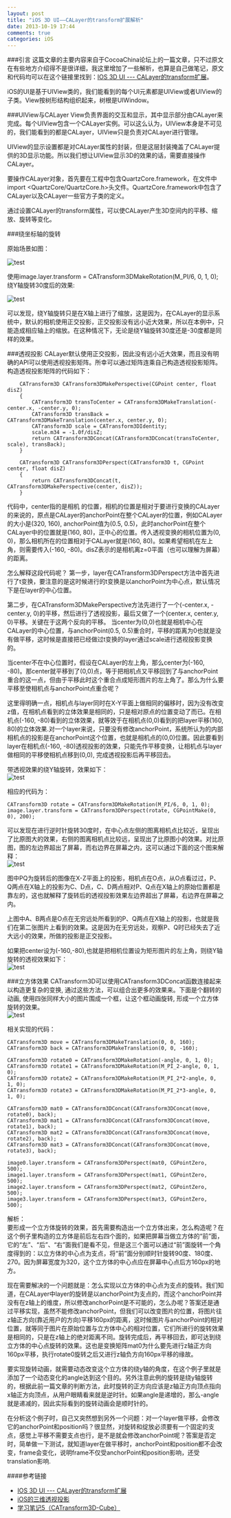 ```yaml
---
layout: post
title: "iOS 3D UI——CALayer的transform扩展解析"
date: 2013-10-19 17:44
comments: true
categories: iOS
---
```

###引言
这篇文章的主要内容来自于CocoaChina论坛上的一篇文章，只不过原文在有些地方介绍得不是很详细，我这里增加了一些解析，也算是自己做笔记，原文和代码均可以在这个链接里找到：[IOS 3D UI --- CALayer的transform扩展](http://www.cocoachina.com/bbs/read.php?tid=117061&page=1)。
<!--more-->
iOS的UI是基于UIView类的，我们能看到的每个UI元素都是UIView或者UIView的子类。View按树形结构组织起来，树根是UIWindow。

###UIView与CALayer
View负责界面的交互和显示，其中显示部分由CALayer来完成。每个UIView包含一个CALayer实例。可以这么认为，UIView本身是不可见的，我们能看到的都是CALayer，UIView只是负责对CALayer进行管理。

UIView的显示设置都是对CALayer属性的封装，但是这层封装掩盖了CALayer提供的3D显示功能。所以我们想让UIView显示3D的效果的话，需要直接操作CALayer。

要操作CALayer对象，首先要在工程中包含QuartzCore.framework，在文件中import <QuartzCore/QuartzCore.h>头文件。QuartzCore.framework中包含了CALayer以及CALayer一些官方子类的定义。
    
通过设置CALayer的transform属性，可以使CALayer产生3D空间内的平移、缩放、旋转等变化。


###绕坐标轴的旋转

原始场景如图：

![test](/images/CALayerTransform/CALayerOrigin.png)

使用image.layer.transform = CATransform3DMakeRotation(M_PI/6, 0, 1, 0); 绕Y轴旋转30度后的效果:

![test](/images/CALayerTransform/CALayerRotation30y.png)

可以发现，绕Y轴旋转只是在X轴上进行了缩放，这是因为，在CALayer的显示系统中，默认的相机使用正交投影，正交投影没有远小近大效果，所以在本例中，只能造成相应轴上的缩放。在这种情况下，无论是绕Y轴旋转30度还是-30度都是同样的效果。

###透视投影
CALayer默认使用正交投影，因此没有远小近大效果，而且没有明确的API可以使用透视投影矩阵。所幸可以通过矩阵连乘自己构造透视投影矩阵。构造透视投影矩阵的代码如下：
```objc
    CATransform3D CATransform3DMakePerspective(CGPoint center, float disZ)
    {
        CATransform3D transToCenter = CATransform3DMakeTranslation(-center.x, -center.y, 0);
        CATransform3D transBack = CATransform3DMakeTranslation(center.x, center.y, 0);
        CATransform3D scale = CATransform3DIdentity;
        scale.m34 = -1.0f/disZ;
        return CATransform3DConcat(CATransform3DConcat(transToCenter, scale), transBack);
    }

    CATransform3D CATransform3DPerspect(CATransform3D t, CGPoint center, float disZ)
    { 
        return CATransform3DConcat(t, CATransform3DMakePerspective(center, disZ));
    }
```

代码中，center指的是相机 的位置，相机的位置是相对于要进行变换的CALayer的来说的，原点是CALayer的anchorPoint在整个CALayer的位置，例如CALayer的大小是(320, 160), anchorPoint值为(0.5, 0.5)，此时anchorPoint在整个CALayer中的位置就是(160, 80)，正中心的位置。传入透视变换的相机位置为(0, 0)，那么相机所在的位置相对于CALayer就是(160, 80)。如果希望相机在左上角，则需要传入(-160, -80)。disZ表示的是相机离z=0平面（也可以理解为屏幕）的距离。

怎么解释这段代码呢？
第一步，layer在CATransform3DPerspect方法中首先进行了t变换，要注意的是这时候进行的t变换是以anchorPoint为中心点，默认情况下是在layer的中心位置。

第二步，在CATransform3DMakePerspective方法先进行了一个(-center.x, -center.y, 0)的平移，然后进行了透视投影，最后又做了一个(center.x, center.y, 0)平移。关键在于这两个反向的平移。
当center为(0,0)也就是相机中心在CALayer的中心位置，与anchorPoint(0.5, 0.5)重合时，平移的距离为0也就是没有做平移，这时候是直接把已经做过t变换的layer通过scale进行透视投影变换的。

当center不在中心位置时，假设在CALayer的左上角，那么center为(-160, -80)。那center就平移到了(0,0)点，等于把相机点又平移回到了与anchorPoint重合的这一点，但由于平移此时这个重合点成矩形图片的左上角了。那么为什么要平移至使相机点与anchorPoint点重合呢？

这里得明确一点，相机点与layer同时在X-Y平面上做相同的偏移时，因为没有改变z值，在相机点看到的立体效果是相同的，只是相对原点的位置变动了而已。在相机点(-160, -80)看到的立体效果，就等效于在相机点(0,0)看到的把layer平移(160, 80)的立体效果.对一个layer来说，只要没有修改anchorPoint，系统所认为的内部相机点的投影是在anchorPoint这个位置，也就是相机点的(0,0)位置。因此要看到layer在相机点(-160, -80)透视投影的效果，只能先作平移变换，让相机点与layer做相同的平移使相机点移到(0,0), 完成透视投影后再平移回去。


带透视效果的绕Y轴旋转，效果如下：  
![test](/images/CALayerTransform/CALayerProject.png)

相应的代码为：
```objc
CATransform3D rotate = CATransform3DMakeRotation(M_PI/6, 0, 1, 0);
image.layer.transform = CATransform3DPerspect(rotate, CGPointMake(0, 0), 200);
```

可以发现在进行逆时针旋转30度时，在中心点左侧的图离相机点比较近，呈现出了比原图大的效果，右侧的图离相机点比较远，呈现出了比原图小的效果。对比原图，图的左边界超出了屏幕，而右边界在屏幕之内，这可以通过下面的这个图来解释：  
![test](/images/CALayerTransform/CALayerProject2.png)

图中PQ为旋转后的图像在X-Z平面上的投影，相机点在O点，从O点看过过，P、Q两点在X轴上的投影为C、D点，C、D两点相对P、Q点在X轴上的原始位置都是靠左的，这也就解释了旋转后的透视投影效果左边界超出了屏幕，右边界在屏幕之内。

上图中A、B两点是O点在无穷远处所看到的P、Q两点在X轴上的投影，也就是我们在第二张图片上看到的效果。这是因为在无穷远处，观察P、Q时已经失去了近大远小的效果，所做的投影是正交投影。

如果把center设为(-160,-80),也就是把相机位置设为矩形图片的左上角，则绕Y轴旋转的透视效果如下：  
![test](/images/CALayerTransform/CALayerProject3.png)



###立方体效果
CATransform3D可以使用CATransform3DConcat函数连接起来以构造更复杂的变换, 通过这些方法，可以组合出更多的效果来。下面是个翻转的动画, 使用四张同样大小的图片围成一个框，让这个框动画旋转, 形成一个立方体旋转的效果。  
![test](/images/CALayerTransform/CALayerCube.png)

相关实现的代码：  
```objc
CATransform3D move = CATransform3DMakeTranslation(0, 0, 160);
CATransform3D back = CATransform3DMakeTranslation(0, 0, -160);

CATransform3D rotate0 = CATransform3DMakeRotation(-angle, 0, 1, 0);
CATransform3D rotate1 = CATransform3DMakeRotation(M_PI_2-angle, 0, 1, 0);
CATransform3D rotate2 = CATransform3DMakeRotation(M_PI_2*2-angle, 0, 1, 0);
CATransform3D rotate3 = CATransform3DMakeRotation(M_PI_2*3-angle, 0, 1, 0);

CATransform3D mat0 = CATransform3DConcat(CATransform3DConcat(move, rotate0), back);
CATransform3D mat1 = CATransform3DConcat(CATransform3DConcat(move, rotate1), back);
CATransform3D mat2 = CATransform3DConcat(CATransform3DConcat(move, rotate2), back);
CATransform3D mat3 = CATransform3DConcat(CATransform3DConcat(move, rotate3), back);

image0.layer.transform = CATransform3DPerspect(mat0, CGPointZero, 500);
image1.layer.transform = CATransform3DPerspect(mat1, CGPointZero, 500);
image2.layer.transform = CATransform3DPerspect(mat2, CGPointZero, 500);
image3.layer.transform = CATransform3DPerspect(mat3, CGPointZero, 500);
```

解析：  
要形成一个立方体旋转的效果，首先需要构造出一个立方体出来，怎么构造呢？在这个例子里构造的立方体是前后左右四个面的，如果把屏幕当做立方体的“前”面，它的“左”、“后”、“右”面我们是看不见，但是这三个面可以通过“前”面旋转一个角度得到的：以立方体的中心点为支点，将“前”面分别顺时针旋转90度、180度、270。因为屏幕宽度为320，这个立方体的中心点应在屏幕中心点后方160px的地方。

现在需要解决的一个问题就是：怎么实现以立方体的中心点为支点的旋转。我们知道，在CALayer中layer的旋转是以anchorPoint为支点的，而这个anchorPoint并没有在z轴上的维度，所以修改anchorPoint是不可能的，怎么办呢？答案还是通过平移实现，虽然不能修改anchorPoint，但我们可以改变图片的位置，将图片往z轴正方向(靠近用户的方向)平移160px的距离，这时候图片与anchorPoint的相对位置，就等同于图片在原始位置与立方体中心的相对位置，它们所进行的旋转效果是相同的，只是在z轴上的绝对距离不同。旋转完成后，再平移回去，即可达到绕立方体的中心点旋转的效果。这也是变换矩阵mat0为什么要先进行z轴正方向160px平移，执行rotate0旋转之后又进行z轴负方向160px平移的缘故。

要实现旋转动画，就需要动态改变这个立方体的绕y轴的角度，在这个例子里就是添加了一个动态变化的angle达到这个目的。另外注意此例的旋转是绕y轴旋转的，根据此前一篇文章的判断方法，此时旋转的正方向应该是z轴正方向顶点指向x轴正方向顶点，从用户眼睛看来就是逆时针。如果angle是递增的，那么-angle就是递减的，因此实际看到的旋转动画会是顺时针的。


在分析这个例子时，自己又突然想到另外一个问题：对一个layer做平移，会修改它的anchorPoint和position吗？很显然，对旋转和绽放必须要有一个固定的支点，感觉上平移不需要支点也行，是不是就会修改anchorPoint呢？答案是否定时，简单做一下测试，就知道layer在做平移时，anchorPoint和position都不会改变，frame会变化，说明frame不仅受anchorPoint和position影响，还受translation影响.

####参考链接
* [IOS 3D UI --- CALayer的transform扩展](http://www.cocoachina.com/bbs/read.php?tid=117061&page=1)
* [iOS的三维透视投影](http://geeklu.com/2012/07/ios-3d-perspective/)
* [学习笔记5（CATransform3D-Cube）](http://www.cnblogs.com/healerkx/archive/2012/01/09/2317579.html)